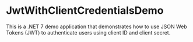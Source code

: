 # JwtWithClientCredentialsDemo

This is a .NET 7 demo application that demonstrates how to use JSON Web Tokens (JWT) to authenticate users using client ID and client secret.
